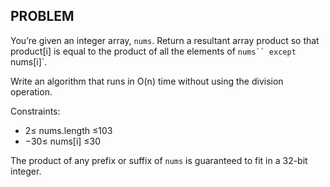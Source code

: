 ## PROBLEM
You’re given an integer array, `nums`. Return a resultant array product so that product[i] is equal to the product of all the elements of `nums`` except `nums[i]`.

Write an algorithm that runs in O(n) time without using the division operation.

Constraints:
- 2≤ nums.length ≤103
- −30≤ nums[i] ≤30

The product of any prefix or suffix of `nums` is guaranteed to fit in a 32-bit integer.

